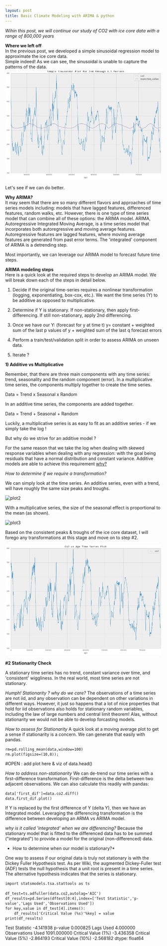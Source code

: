 ```yaml
---
layout: post    
title: Basic Climate Modeling with ARIMA & python
---
```


*Wihin this post, we will continue our study of CO2 with ice core data with a range of 800,000 years*

**Where we left off**  
In the previous post, we developed a simple sinusoidal regression model to approximate the ice core data.    
Simple indeed!  As we can see, the sinusoidal is unable to capture the patterns of the data.
![plot6](https://github.com/julialintern/julialintern.github.io/raw/master/images/Plot_6.png)

Let's see if we can do better.


**Why ARIMA?**   
It may seem that there are so many different flavors and approaches of time series models including: models that have lagged features, differenced features, random walks, etc.  However, there is one type of time series
model that can combine all of these options: the ARIMA model.
ARIMA, Autoregressive Integrated Moving Average, is a time series model that incorporates
both autoregressive and moving average features.  
Autoregressive features are lagged features, where moving average features are generated from past error terms.
The 'integrated' component of ARIMA is a detrending step.  

 Most importantly, we can leverage our ARIMA model to forecast future time steps.

**ARIMA modeling steps**   
Here is a quick look at the required steps to develop an ARIMA model.
We will break down each of the steps in detail below.

1) Decide if the original time-series requires a nonlinear transformation (logging, exponentiating, box-cox, etc.).  We
want the time series (Y) to be additive as opposed to multiplicative.   

2) Determine if Y is stationary.  If non-stationary, then apply first-differencing.
If still non-stationary, apply 2nd differencing.

3) Once we have our Y: (forecast for y at time t) y= constant + weighted sum of the last p values of y + weighted sum of the last q forecast errors

4) Perform a train/test/validation split in order to assess ARIMA on unseen data.

5) Iterate ?



**1) Additive vs Multiplicative**  

Remember, that there are three main components with any time series:
trend, seasonality and the random component (error).
In a multiplicative time series, the components multiply together to create
the time series.

Data = Trend x Seasonal x Random

In an additive time series, the components are added together.

Data = Trend + Seasonal + Random

Luckily, a multiplicative series is as easy to fit as an additive series -
if we simply take the log !

But why do we strive for an additive model ?

For the same reason that we take the log when dealing with skewed response variables
when dealing with any regression: with the goal being residuals that have a normal distribution
and constant variance.  Additive models are able to achieve this requirement [why?](https://en.wikipedia.org/wiki/Central_limit_theorem)

*How to determine if we require a transformation?*

We can simply look at the time series.
An additive series, even with a trend, will have roughly the same size
peaks and troughs.

![plot2](https://github.com/julialintern/julialintern.github.io/raw/master/images/additive.png)

With a multiplicative series, the size of the seasonal effect is proportional to the mean (as shown).

![plot3](https://github.com/julialintern/julialintern.github.io/raw/master/images/multiplicative.png)

Based on the consistent peaks & troughs of the ice core dataset, I will forego any transformations at this
stage and move on to step #2.

![plot4](https://github.com/julialintern/julialintern.github.io/raw/master/images/Plot_1.png)

**#2 Stationarity Check**

A stationary time series has no trend, constant variance over time, and 'consistent' wiggliness.
In the real world, most time series are not stationary.   

*Humph! Stationarity ? why do we care?*
The observations of a time series are not iid, and any observation can be
dependent on other variations in different ways. However,
it just so happens that a lot of nice properties that hold for iid observations
also holds for stationary random variables, including the law of large numbers
and central limit theorem!  Alas, without stationarity we would not be able to develop
forcasting models.

*How to assess for Stationarity*
A quick look at a moving average plot to get a sense if stationarity is a concern.
We can generate that easily with pandas.

```
rm=pd.rolling_mean(data,window=100)
rm.plot(figsize=(10,8));
```

#OPEN : add plot here  & viz of data.head()

*How to address non-stationarity*
We can de-trend our time series with a first-difference transformation.
First-difference is the delta between two adjacent observations.
We can also calculate this readily with pandas:


```
data['first_dif']=data.co2.diff()
data.first_dif.plot()
```

If Y is replaced by the first difference of Y (delta Y), then we have an Integrated model.
Leveraging the differencing transformation is the difference between developing an ARMA
vs ARIMA model.

*why is it called 'integrated' when we are differencing?*
Because the stationary model that is fitted to the differenced data has to be summed
("integrated") to provide a model for the original (non-differenced) data.

* How to determine when our model is stationary?*

One way to assess if our original data is truly not stationary is with the
Dickey Fuller Hypothesis test.  As per Wiki, the augmented Dickey-Fuller test (ADF)
tests the null hypothesis that a unit root is present in a time series.
The alternative hypothesis indicates that the series is stationary.

```
import statsmodels.tsa.stattools as ts

df_test=ts.adfuller(data.co2,autolag='AIC')
df_results=pd.Series(dftest[0:4],index=['Test Statistic','p-value','Lags Used','Observations Used'])
for key,value in df_test[4].items():
    df_results['Critical Value (%s)'%key] = value
print(df_results)

```

Test Statistic            -4.141938
p-value                    0.000825
Lags Used                  4.000000
Observations Used       1091.000000
Critical Value (1%)       -3.436358
Critical Value (5%)       -2.864193
Critical Value (10%)      -2.568182
dtype: float64
